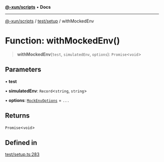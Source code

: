 [**@-xun/scripts**](../../../README.md) • **Docs**

***

[@-xun/scripts](../../../README.md) / [test/setup](../README.md) / withMockedEnv

# Function: withMockedEnv()

> **withMockedEnv**(`test`, `simulatedEnv`, `options`): `Promise`\<`void`\>

## Parameters

• **test**

• **simulatedEnv**: `Record`\<`string`, `string`\>

• **options**: [`MockEnvOptions`](../type-aliases/MockEnvOptions.md) = `...`

## Returns

`Promise`\<`void`\>

## Defined in

[test/setup.ts:283](https://github.com/Xunnamius/xscripts/blob/4fd96d6123f1ac889c89848efd750e2454f43e43/test/setup.ts#L283)
